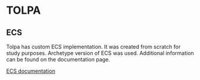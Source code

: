 # TOLPA

## ECS
Tolpa has custom ECS implementation. It was created from scratch for study purposes. 
Archetype version of ECS was used. Additional information can be found on the documentation page.

[ECS documentation](src/ECS/README.md)